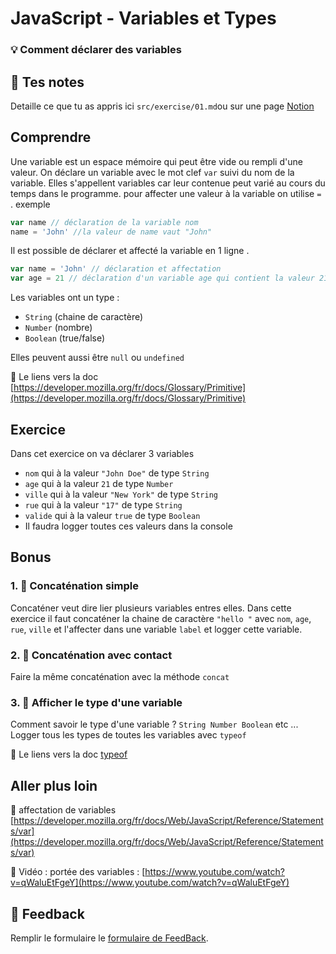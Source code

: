 # JavaScript - Variables et Types

### 💡 Comment déclarer des variables

## 📝 Tes notes

Detaille ce que tu as appris ici
`src/exercise/01.md`ou sur une page [Notion](https://go.mikecodeur.com/course-notes-template)

## Comprendre

Une variable est un espace mémoire qui peut être vide ou rempli d'une valeur. On
déclare un variable avec le mot clef `var` suivi du nom de la variable. Elles
s'appellent variables car leur contenue peut varié au cours du temps dans le
programme. pour affecter une valeur à la variable on utilise `=` . exemple

```jsx
var name // déclaration de la variable nom
name = 'John' //la valeur de name vaut "John"
```

Il est possible de déclarer et affecté la variable en 1 ligne .

```jsx
var name = 'John' // déclaration et affectation
var age = 21 // déclaration d'un variable age qui contient la valeur 21
```

Les variables ont un type :

- `String` (chaine de caractère)
- `Number` (nombre)
- `Boolean` (true/false)

Elles peuvent aussi être `null` ou `undefined`

📑 Le liens vers la doc
[https://developer.mozilla.org/fr/docs/Glossary/Primitive](https://developer.mozilla.org/fr/docs/Glossary/Primitive)

## Exercice

Dans cet exercice on va déclarer 3 variables

- `nom` qui à la valeur `"John Doe"` de type `String`
- `age` qui à la valeur `21` de type `Number`
- `ville` qui à la valeur `"New York"` de type `String`
- `rue` qui à la valeur `"17"` de type `String`
- `valide` qui à la valeur `true` de type `Boolean`
- Il faudra logger toutes ces valeurs dans la console

## Bonus

### 1. 🚀 Concaténation simple

Concaténer veut dire lier plusieurs variables entres elles. Dans cette exercice
il faut concaténer la chaine de caractère `"hello "` avec `nom`, `age`, `rue`,
`ville` et l'affecter dans une variable `label` et logger cette variable.

### 2. 🚀 Concaténation avec contact

Faire la même concaténation avec la méthode `concat`

### 3. 🚀 Afficher le type d'une variable

Comment savoir le type d'une variable ? `String Number Boolean` etc ... Logger
tous les types de toutes les variables avec `typeof`

📑 Le liens vers la doc
[typeof](https://developer.mozilla.org/fr/docs/Web/JavaScript/Reference/Operators/typeof)

## Aller plus loin

📑 affectation de variables
[https://developer.mozilla.org/fr/docs/Web/JavaScript/Reference/Statements/var](https://developer.mozilla.org/fr/docs/Web/JavaScript/Reference/Statements/var)

📑 Vidéo : portée des variables :
[https://www.youtube.com/watch?v=qWaluEtFgeY](https://www.youtube.com/watch?v=qWaluEtFgeY)

## 🐜 Feedback

Remplir le formulaire le
[formulaire de FeedBack](https://go.mikecodeur.com/cours-react-avis).
